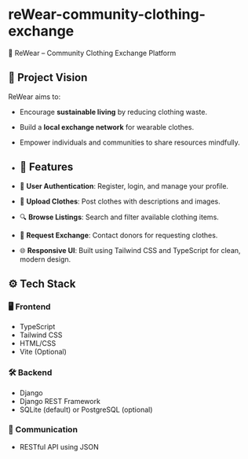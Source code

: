 # reWear-community-clothing-exchange
👕 ReWear – Community Clothing Exchange Platform

## 🌿 Project Vision

ReWear aims to:
- Encourage **sustainable living** by reducing clothing waste.
- Build a **local exchange network** for wearable clothes.
- Empower individuals and communities to share resources mindfully.

- ## 🚀 Features

- 👤 **User Authentication**: Register, login, and manage your profile.
- 📸 **Upload Clothes**: Post clothes with descriptions and images.
- 🔍 **Browse Listings**: Search and filter available clothing items.
- 🔄 **Request Exchange**: Contact donors for requesting clothes.
- 🌐 **Responsive UI**: Built using Tailwind CSS and TypeScript for clean, modern design.

## ⚙️ Tech Stack

### 🖥️ Frontend
- TypeScript
- Tailwind CSS
- HTML/CSS
- Vite (Optional)

### 🛠️ Backend
- Django
- Django REST Framework
- SQLite (default) or PostgreSQL (optional)

### 🔄 Communication
- RESTful API using JSON
